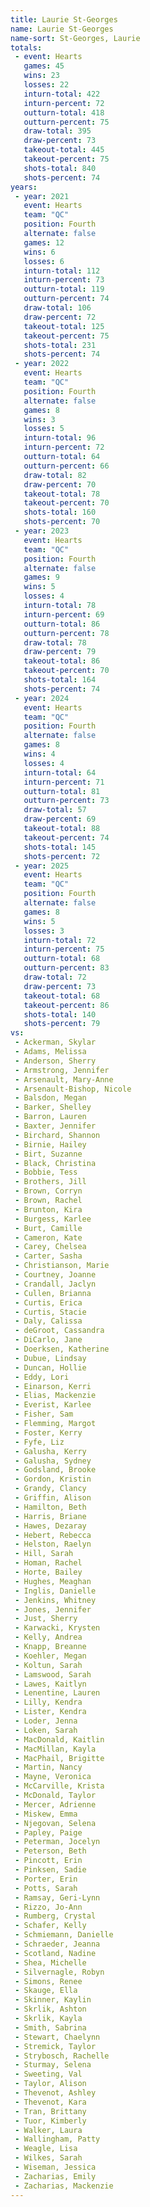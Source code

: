 ```yaml
---
title: Laurie St-Georges
name: Laurie St-Georges
name-sort: St-Georges, Laurie
totals:
 - event: Hearts
   games: 45
   wins: 23
   losses: 22
   inturn-total: 422
   inturn-percent: 72
   outturn-total: 418
   outturn-percent: 75
   draw-total: 395
   draw-percent: 73
   takeout-total: 445
   takeout-percent: 75
   shots-total: 840
   shots-percent: 74
years:
 - year: 2021
   event: Hearts
   team: "QC"
   position: Fourth
   alternate: false
   games: 12
   wins: 6
   losses: 6
   inturn-total: 112
   inturn-percent: 73
   outturn-total: 119
   outturn-percent: 74
   draw-total: 106
   draw-percent: 72
   takeout-total: 125
   takeout-percent: 75
   shots-total: 231
   shots-percent: 74
 - year: 2022
   event: Hearts
   team: "QC"
   position: Fourth
   alternate: false
   games: 8
   wins: 3
   losses: 5
   inturn-total: 96
   inturn-percent: 72
   outturn-total: 64
   outturn-percent: 66
   draw-total: 82
   draw-percent: 70
   takeout-total: 78
   takeout-percent: 70
   shots-total: 160
   shots-percent: 70
 - year: 2023
   event: Hearts
   team: "QC"
   position: Fourth
   alternate: false
   games: 9
   wins: 5
   losses: 4
   inturn-total: 78
   inturn-percent: 69
   outturn-total: 86
   outturn-percent: 78
   draw-total: 78
   draw-percent: 79
   takeout-total: 86
   takeout-percent: 70
   shots-total: 164
   shots-percent: 74
 - year: 2024
   event: Hearts
   team: "QC"
   position: Fourth
   alternate: false
   games: 8
   wins: 4
   losses: 4
   inturn-total: 64
   inturn-percent: 71
   outturn-total: 81
   outturn-percent: 73
   draw-total: 57
   draw-percent: 69
   takeout-total: 88
   takeout-percent: 74
   shots-total: 145
   shots-percent: 72
 - year: 2025
   event: Hearts
   team: "QC"
   position: Fourth
   alternate: false
   games: 8
   wins: 5
   losses: 3
   inturn-total: 72
   inturn-percent: 75
   outturn-total: 68
   outturn-percent: 83
   draw-total: 72
   draw-percent: 73
   takeout-total: 68
   takeout-percent: 86
   shots-total: 140
   shots-percent: 79
vs:
 - Ackerman, Skylar
 - Adams, Melissa
 - Anderson, Sherry
 - Armstrong, Jennifer
 - Arsenault, Mary-Anne
 - Arsenault-Bishop, Nicole
 - Balsdon, Megan
 - Barker, Shelley
 - Barron, Lauren
 - Baxter, Jennifer
 - Birchard, Shannon
 - Birnie, Hailey
 - Birt, Suzanne
 - Black, Christina
 - Bobbie, Tess
 - Brothers, Jill
 - Brown, Corryn
 - Brown, Rachel
 - Brunton, Kira
 - Burgess, Karlee
 - Burt, Camille
 - Cameron, Kate
 - Carey, Chelsea
 - Carter, Sasha
 - Christianson, Marie
 - Courtney, Joanne
 - Crandall, Jaclyn
 - Cullen, Brianna
 - Curtis, Erica
 - Curtis, Stacie
 - Daly, Calissa
 - deGroot, Cassandra
 - DiCarlo, Jane
 - Doerksen, Katherine
 - Dubue, Lindsay
 - Duncan, Hollie
 - Eddy, Lori
 - Einarson, Kerri
 - Elias, Mackenzie
 - Everist, Karlee
 - Fisher, Sam
 - Flemming, Margot
 - Foster, Kerry
 - Fyfe, Liz
 - Galusha, Kerry
 - Galusha, Sydney
 - Godsland, Brooke
 - Gordon, Kristin
 - Grandy, Clancy
 - Griffin, Alison
 - Hamilton, Beth
 - Harris, Briane
 - Hawes, Dezaray
 - Hebert, Rebecca
 - Helston, Raelyn
 - Hill, Sarah
 - Homan, Rachel
 - Horte, Bailey
 - Hughes, Meaghan
 - Inglis, Danielle
 - Jenkins, Whitney
 - Jones, Jennifer
 - Just, Sherry
 - Karwacki, Krysten
 - Kelly, Andrea
 - Knapp, Breanne
 - Koehler, Megan
 - Koltun, Sarah
 - Lamswood, Sarah
 - Lawes, Kaitlyn
 - Lenentine, Lauren
 - Lilly, Kendra
 - Lister, Kendra
 - Loder, Jenna
 - Loken, Sarah
 - MacDonald, Kaitlin
 - MacMillan, Kayla
 - MacPhail, Brigitte
 - Martin, Nancy
 - Mayne, Veronica
 - McCarville, Krista
 - McDonald, Taylor
 - Mercer, Adrienne
 - Miskew, Emma
 - Njegovan, Selena
 - Papley, Paige
 - Peterman, Jocelyn
 - Peterson, Beth
 - Pincott, Erin
 - Pinksen, Sadie
 - Porter, Erin
 - Potts, Sarah
 - Ramsay, Geri-Lynn
 - Rizzo, Jo-Ann
 - Rumberg, Crystal
 - Schafer, Kelly
 - Schmiemann, Danielle
 - Schraeder, Jeanna
 - Scotland, Nadine
 - Shea, Michelle
 - Silvernagle, Robyn
 - Simons, Renee
 - Skauge, Ella
 - Skinner, Kaylin
 - Skrlik, Ashton
 - Skrlik, Kayla
 - Smith, Sabrina
 - Stewart, Chaelynn
 - Stremick, Taylor
 - Strybosch, Rachelle
 - Sturmay, Selena
 - Sweeting, Val
 - Taylor, Alison
 - Thevenot, Ashley
 - Thevenot, Kara
 - Tran, Brittany
 - Tuor, Kimberly
 - Walker, Laura
 - Wallingham, Patty
 - Weagle, Lisa
 - Wilkes, Sarah
 - Wiseman, Jessica
 - Zacharias, Emily
 - Zacharias, Mackenzie
---
```

